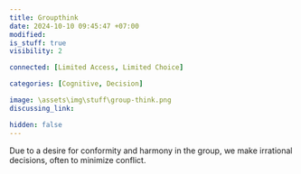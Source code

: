 ```yaml
---
title: Groupthink
date: 2024-10-10 09:45:47 +07:00
modified: 
is_stuff: true
visibility: 2

connected: [Limited Access, Limited Choice]

categories: [Cognitive, Decision]

image: \assets\img\stuff\group-think.png
discussing_link: 

hidden: false
---
```


Due to a desire for conformity and harmony in the group, we make irrational decisions, often to minimize conflict.